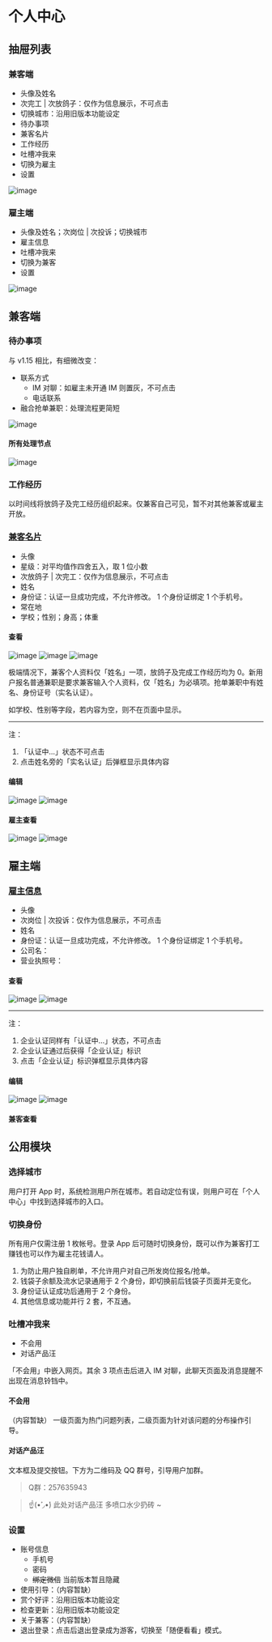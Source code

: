 # 个人中心
## 抽屉列表
### 兼客端
- 头像及姓名
- 次完工 | 次放鸽子：仅作为信息展示，不可点击
- 切换城市：沿用旧版本功能设定
- 待办事项
- 兼客名片
- 工作经历
- 吐槽冲我来
- 切换为雇主
- 设置

![image](img/drawer-c.png)

### 雇主端
- 头像及姓名；次岗位 | 次投诉；切换城市
- 雇主信息
- 吐槽冲我来
- 切换为兼客
- 设置

![image](img/drawer-b.png)
## 兼客端
### 待办事项
与 v1.15 相比，有细微改变：

- 联系方式
	- IM 对聊：如雇主未开通 IM 则置灰，不可点击
	- 电话联系
- 融合抢单兼职：处理流程更简短

![image](img/todo-list.png)

#### 所有处理节点
![image](img/fc-todo-list.png)

### 工作经历
以时间线将放鸽子及完工经历组织起来。仅兼客自己可见，暂不对其他兼客或雇主开放。

### [兼客名片](id:about-employee)
- 头像
- 星级：对平均值作四舍五入，取 1 位小数
- 次放鸽子 | 次完工：仅作为信息展示，不可点击
- 姓名
- 身份证：认证一旦成功完成，不允许修改。 1 个身份证绑定 1 个手机号。
- 常在地
- 学校；性别；身高；体重


#### 查看
![image](img/about-cc.png)
![image](img/about-cc2.png)
![image](img/about-cc3.png)

极端情况下，兼客个人资料仅「姓名」一项，放鸽子及完成工作经历均为 0。新用户报名普通兼职是要求兼客输入个人资料，仅「姓名」为必填项。抢单兼职中有姓名、身份证号（实名认证）。

如学校、性别等字段，若内容为空，则不在页面中显示。

--------------------
注：

1. 「认证中…」状态不可点击
2. 点击姓名旁的「实名认证」后弹框显示具体内容

#### 编辑
![image](img/about-c-edit.png)
![image](img/about-c-edit2.png)

#### 雇主查看
![image](img/about-cb.png)
![image](img/about-cb2.png)

## 雇主端
### [雇主信息](id:about-employer)
- 头像
- 次岗位 | 次投诉：仅作为信息展示，不可点击
- 姓名
- 身份证：认证一旦成功完成，不允许修改。 1 个身份证绑定 1 个手机号。
- 公司名：
- 营业执照号：

#### 查看
![image](img/about-bb.png)
![image](img/about-bb2.png)

--------------------
注：

1. 企业认证同样有「认证中…」状态，不可点击
2. 企业认证通过后获得「企业认证」标识
3. 点击「企业认证」标识弹框显示具体内容

#### 编辑
![image](img/about-b-edit.png)
![image](img/about-b-edit2.png)

#### 兼客查看


## 公用模块
### 选择城市
用户打开 App 时，系统检测用户所在城市。若自动定位有误，则用户可在「个人中心」中找到选择城市的入口。

### 切换身份
所有用户仅需注册 1 枚帐号。登录 App 后可随时切换身份，既可以作为兼客打工赚钱也可以作为雇主花钱请人。

1. 为防止用户独自刷单，不允许用户对自己所发岗位报名/抢单。
2. 钱袋子余额及流水记录通用于 2 个身份，即切换前后钱袋子页面并无变化。
3. 身份证认证成功后通用于 2 个身份。
4. 其他信息或功能并行 2 套，不互通。

### 吐槽冲我来
- 不会用
- 对话产品汪

「不会用」中嵌入网页。其余 3 项点击后进入 IM 对聊，此聊天页面及消息提醒不出现在消息铃铛中。
#### 不会用
（内容暂缺）
一级页面为热门问题列表，二级页面为针对该问题的分布操作引导。

#### 对话产品汪
文本框及提交按钮。下方为二维码及 QQ 群号，引导用户加群。

>Q群：257635943

> ☝(•̀˓◞•́)
此处对话产品汪
多喷口水少扔砖
~


### 设置
- 账号信息
    - 手机号
    - 密码
    - ~~绑定微信~~ 当前版本暂且隐藏
- 使用引导：（内容暂缺）
- 赏个好评：沿用旧版本功能设定
- 检查更新：沿用旧版本功能设定
- 关于兼客：（内容暂缺）
- 退出登录：点击后退出登录成为游客，切换至「随便看看」模式。
